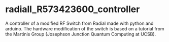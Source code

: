 # radiall_R573423600_controller
A controller of a modified RF Switch from Radial made with python and arduino. The hardware modification of the switch is based on a tutorial from the Martinis Group (Josephson Junction Quantum Computing at UCSB).

